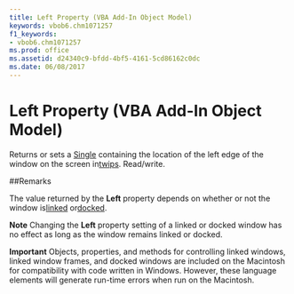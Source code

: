 ```yaml
---
title: Left Property (VBA Add-In Object Model)
keywords: vbob6.chm1071257
f1_keywords:
- vbob6.chm1071257
ms.prod: office
ms.assetid: d24340c9-bfdd-4bf5-4161-5cd86162c0dc
ms.date: 06/08/2017
---
```



# Left Property (VBA Add-In Object Model)



Returns or sets a [Single](../../Glossary/vbe-glossary.md) containing the location of the left edge of the window on the screen in[twips](../../Glossary/vbe-glossary.md). Read/write.

##Remarks

The value returned by the  **Left** property depends on whether or not the window is[linked](../../Glossary/vbe-glossary.md) or[docked](../../Glossary/vbe-glossary.md).

 **Note**  Changing the  **Left** property setting of a linked or docked window has no effect as long as the window remains linked or docked.



 **Important**  Objects, properties, and methods for controlling linked windows, linked window frames, and docked windows are included on the Macintosh for compatibility with code written in Windows. However, these language elements will generate run-time errors when run on the Macintosh.




